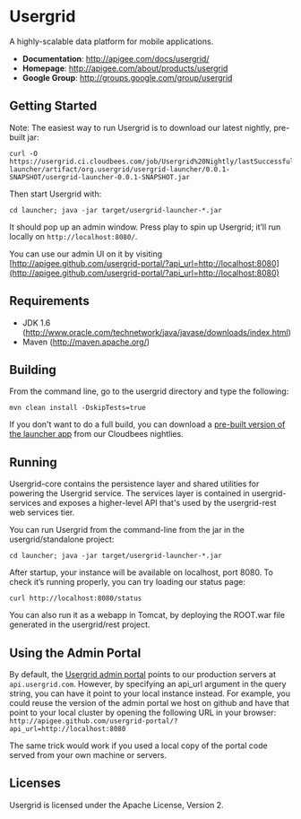 # Usergrid
A highly-scalable data platform for mobile applications.

* **Documentation**: http://apigee.com/docs/usergrid/
* **Homepage**: http://apigee.com/about/products/usergrid
* **Google Group**: http://groups.google.com/group/usergrid


## Getting Started

Note: The easiest way to run Usergrid is to download our latest nightly, pre-built jar:

    curl -O https://usergrid.ci.cloudbees.com/job/Usergrid%20Nightly/lastSuccessfulBuild/org.usergrid$usergrid-launcher/artifact/org.usergrid/usergrid-launcher/0.0.1-SNAPSHOT/usergrid-launcher-0.0.1-SNAPSHOT.jar
    
Then start Usergrid with:

    cd launcher; java -jar target/usergrid-launcher-*.jar

It should pop up an admin window. Press play to spin up Usergrid; it’ll run locally on `http://localhost:8080/`.

You can use our admin UI on it by visiting [http://apigee.github.com/usergrid-portal/?api_url=http://localhost:8080](http://apigee.github.com/usergrid-portal/?api_url=http://localhost:8080)

## Requirements

* JDK 1.6 (http://www.oracle.com/technetwork/java/javase/downloads/index.html)
* Maven (http://maven.apache.org/)

## Building

From the command line, go to the usergrid directory and type the following:

    mvn clean install -DskipTests=true

If you don't want to do a full build, you can download a [pre-built version of the launcher app](https://usergrid.ci.cloudbees.com/job/Usergrid%20Nightly/lastSuccessfulBuild/org.usergrid$usergrid-launcher/artifact/org.usergrid/usergrid-launcher/0.0.1-SNAPSHOT/usergrid-launcher-0.0.1-SNAPSHOT.jar) from our Cloudbees nightlies.

## Running

Usergrid-core contains the persistence layer and shared utilities for powering the Usergrid service. The services layer is contained in usergrid-services and exposes a higher-level API that's used by the usergrid-rest web services tier.

You can run Usergrid from the command-line from the
jar in the usergrid/standalone project:

    cd launcher; java -jar target/usergrid-launcher-*.jar

After startup, your instance will be available on localhost, port 8080.
To check it’s running properly, you can try loading our status page:

    curl http://localhost:8080/status

You can also run it as a webapp in Tomcat, by deploying the ROOT.war file generated in the usergrid/rest project.

## Using the Admin Portal

By default, the [Usergrid admin portal](https://github.com/apigee/usergrid-portal) points to our production servers at `api.usergrid.com`. However, by specifying an api_url argument in the query string, you can have it point to
your local instance instead. For example, you could reuse the version of the admin portal we host on github and have that point to your local cluster by opening the following URL in your browser:
`http://apigee.github.com/usergrid-portal/?api_url=http://localhost:8080`

The same trick would work if you used a local copy of the portal code served from your own machine or servers.

## Licenses

Usergrid is licensed under the Apache License, Version 2.


